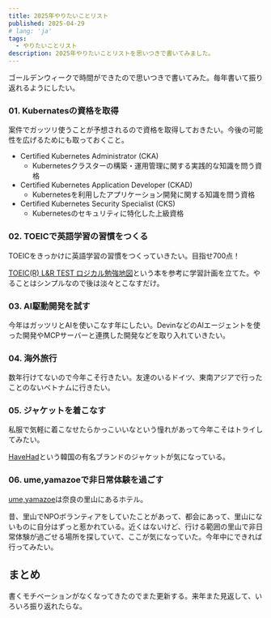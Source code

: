 ```yaml
---
title: 2025年やりたいことリスト
published: 2025-04-29
# lang: 'ja'
tags: 
  - やりたいことリスト
description: 2025年やりたいことリストを思いつきで書いてみました。
---
```


ゴールデンウィークで時間ができたので思いつきで書いてみた。毎年書いて振り返れるようにしたい。

### 01. Kubernatesの資格を取得

案件でガッツリ使うことが予想されるので資格を取得しておきたい。今後の可能性を広げるためにも取っておくこと。

- Certified Kubernetes Administrator (CKA)
  - Kubernetesクラスターの構築・運用管理に関する実践的な知識を問う資格
- Certified Kubernetes Application Developer (CKAD)
  - Kubernetesを利用したアプリケーション開発に関する知識を問う資格
- Certified Kubernetes Security Specialist (CKS)
  - Kubernetesのセキュリティに特化した上級資格

### 02. TOEICで英語学習の習慣をつくる

TOEICをきっかけに英語学習の習慣をつくっていきたい。目指せ700点！

[TOEIC(R) L&R TEST ロジカル勉強地図](https://amzn.asia/d/4glkue6)という本を参考に学習計画を立てた。やることはシンプルなので後は淡々とこなすだけ。

### 03. AI駆動開発を試す

今年はガッツリとAIを使いこなす年にしたい。DevinなどのAIエージェントを使った開発やMCPサーバーと連携した開発などを取り入れていきたい。

### 04. 海外旅行

数年行けてないので今年こそ行きたい。友達のいるドイツ、東南アジアで行ったことのないベトナムに行きたい。

### 05. ジャケットを着こなす

私服で気軽に着こなせたらかっこいいなという憧れがあって今年こそはトライしてみたい。

[HaveHad](https://havehad-tokyo.imweb.me/?redirect=no)という韓国の有名ブランドのジャケットが気になっている。

### 06. ume,yamazoeで非日常体験を過ごす

[ume,yamazoe](https://www.ume-yamazoe.com/)は奈良の里山にあるホテル。

昔、里山でNPOボランティアをしていたことがあって、都会にあって、里山にないものに自分はずっと惹かれている。近くはないけど、行ける範囲の里山で非日常体験が過ごせる場所を探していて、ここが気になっていた。今年中にできれば行ってみたい。

## まとめ

書くモチベーションがなくなってきたのでまた更新する。来年また見返して、いろいろ振り返れたらな。